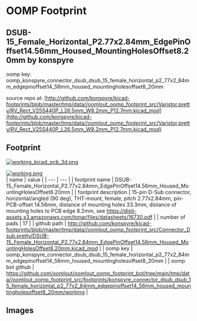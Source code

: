 # OOMP Footprint  
## DSUB-15_Female_Horizontal_P2.77x2.84mm_EdgePinOffset14.56mm_Housed_MountingHolesOffset8.20mm  by konspyre  
  
oomp key: oomp_konspyre_connector_dsub_dsub_15_female_horizontal_p2_77x2_84mm_edgepinoffset14_56mm_housed_mountingholesoffset8_20mm  
  
source repo at: [http://github.com/konspyre/kicad-footprints/blob/master/tmp/data//oomlout_oomp_footprint_src/Varistor.pretty/RV_Rect_V25S440P_L26.5mm_W8.2mm_P12.7mm.kicad_mod](http://github.com/konspyre/kicad-footprints/blob/master/tmp/data//oomlout_oomp_footprint_src/Varistor.pretty/RV_Rect_V25S440P_L26.5mm_W8.2mm_P12.7mm.kicad_mod)  
## Footprint  
  
[![working_kicad_pcb_3d.png](working_kicad_pcb_3d_600.png)](working_kicad_pcb_3d.png)  
  
[![working.png](working_600.png)](working.png)  
| name | value | 
| --- | --- | 
| footprint name | DSUB-15_Female_Horizontal_P2.77x2.84mm_EdgePinOffset14.56mm_Housed_MountingHolesOffset8.20mm | 
| footprint description | 15-pin D-Sub connector, horizontal/angled (90 deg), THT-mount, female, pitch 2.77x2.84mm, pin-PCB-offset 14.56mm, distance of mounting holes 33.3mm, distance of mounting holes to PCB edge 8.2mm, see https://disti-assets.s3.amazonaws.com/tonar/files/datasheets/16730.pdf | 
| number of pads | 17 | 
| github path | http://github.com/konspyre/kicad-footprints/blob/master/tmp/data//oomlout_oomp_footprint_src/Connector_Dsub.pretty/DSUB-15_Female_Horizontal_P2.77x2.84mm_EdgePinOffset14.56mm_Housed_MountingHolesOffset8.20mm.kicad_mod | 
| oomp key | oomp_konspyre_connector_dsub_dsub_15_female_horizontal_p2_77x2_84mm_edgepinoffset14_56mm_housed_mountingholesoffset8_20mm | 
| oomp bot github | https://github.com/oomlout/oomlout_oomp_footprint_bot/tree/main/tmp/data//oomlout_oomp_footprint_src/footprints/konspyre_connector_dsub_dsub_15_female_horizontal_p2_77x2_84mm_edgepinoffset14_56mm_housed_mountingholesoffset8_20mm/working | 
## Images  
